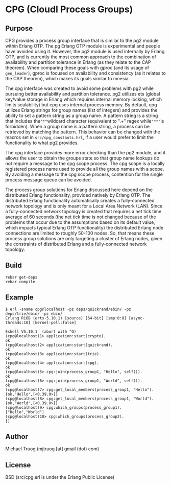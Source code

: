 CPG (CloudI Process Groups)
===========================

Purpose
-------

CPG provides a process group interface that is similar to the pg2 module
within Erlang OTP.  The pg Erlang OTP module is experimental and people
have avoided using it.  However, the pg2 module is used internally by
Erlang OTP, and is currently the most common approach to the combination of
availability and partition tolerance in Erlang (as they relate to the
CAP theorem).  When comparing these goals with gproc (and its usage of
`gen_leader`), gproc is focused on availability and consistency (as it relates
to the CAP theorem), which makes its goals similar to mnesia.

The cpg interface was created to avoid some problems with pg2 while pursuing
better availability and partition tolerance.  pg2 utilizes ets (global
key/value storage in Erlang which requires internal memory locking,
which limits scalability) but cpg uses internal process memory.  By default,
cpg utilizes Erlang strings for group names (list of integers) and provides
the ability to set a pattern string as a group name.  A pattern string
is a string that includes the`"*"`wildcard character (equivalent to ".+"
regex while`"**"`is forbidden).  When a group name is a pattern string,
a process can be retrieved by matching the pattern.  This behavior can
be changed with the macros set in `src/cpg_constants.hrl`, if a user would
prefer to limit the functionality to what pg2 provides.

The cpg interface provides more error checking than the pg2 module, and it
allows the user to obtain the groups state so that group name lookups do not
require a message to the cpg scope process.  The cpg scope is a locally
registered process name used to provide all the group names with a scope.
By avoiding a message to the cpg scope process, contention for the single
process message queue can be avoided.

The process group solutions for Erlang discussed here depend on
the distributed Erlang functionality, provided natively by Erlang OTP.
The distributed Erlang functionality automatically creates a fully-connected
network topology and is only meant for a Local Area Network (LAN).
Since a fully-connected network topology is created that requires a
net tick time average of 60 seconds (the net tick time is not changed
because of the problems that occur due to the assumptions based on its
default value, which impacts typical Erlang OTP functionality) the
distributed Erlang node connections are limited to roughly 50-100 nodes.
So, that means these process group solutions are only targeting a cluster
of Erlang nodes, given the constraints of distributed Erlang and a
fully-connected network topology.

Build
-----

    rebar get-deps
    rebar compile

Example
-------

    $ erl -sname cpg@localhost -pz deps/quickrand/ebin/ -pz deps/trie/ebin/ -pz ebin/
    Erlang R16B (erts-5.10.1) [source] [64-bit] [smp:8:8] [async-threads:10] [kernel-poll:false]

    Eshell V5.10.1  (abort with ^G)
    (cpg@localhost)1> application:start(crypto).
    ok
    (cpg@localhost)2> application:start(quickrand).
    ok
    (cpg@localhost)3> application:start(trie).
    ok
    (cpg@localhost)4> application:start(cpg).
    ok
    (cpg@localhost)5> cpg:join(process_group1, "Hello", self()).
    ok
    (cpg@localhost)6> cpg:join(process_group1, "World", self()).
    ok
    (cpg@localhost)7> cpg:get_local_members(process_group1, "Hello").
    {ok,"Hello",[<0.39.0>]}
    (cpg@localhost)8> cpg:get_local_members(process_group1, "World").
    {ok,"World",[<0.39.0>]}
    (cpg@localhost)9> cpg:which_groups(process_group1).
    ["Hello","World"]
    (cpg@localhost)10> cpg:which_groups(process_group2).
    []
    
Author
------

Michael Truog (mjtruog [at] gmail (dot) com)

License
-------

BSD (src/cpg.erl is under the Erlang Public License)

